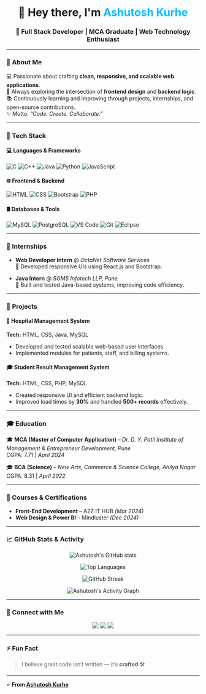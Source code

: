 <!-- Profile Header -->
<h1 align="center">👋 Hey there, I'm <span style="color:#00bfff;">Ashutosh Kurhe</span></h1>
<h3 align="center">🚀 Full Stack Developer | MCA Graduate | Web Technology Enthusiast</h3>

---

### 🌟 About Me  
💻 Passionate about crafting **clean, responsive, and scalable web applications**.  
🎯 Always exploring the intersection of **frontend design** and **backend logic**.  
📚 Continuously learning and improving through projects, internships, and open-source contributions.  
✨ Motto: *“Code. Create. Collaborate.”*

---

### 🧰 Tech Stack

#### 💻 Languages & Frameworks  
![C](https://img.shields.io/badge/C-00599C?style=for-the-badge&logo=c&logoColor=white)
![C++](https://img.shields.io/badge/C++-00599C?style=for-the-badge&logo=c%2B%2B&logoColor=white)
![Java](https://img.shields.io/badge/Java-ED8B00?style=for-the-badge&logo=openjdk&logoColor=white)
![Python](https://img.shields.io/badge/Python-3776AB?style=for-the-badge&logo=python&logoColor=white)
![JavaScript](https://img.shields.io/badge/JavaScript-F7E018?style=for-the-badge&logo=javascript&logoColor=black)

#### 🌐 Frontend & Backend  
![HTML](https://img.shields.io/badge/HTML5-E34F26?style=for-the-badge&logo=html5&logoColor=white)
![CSS](https://img.shields.io/badge/CSS3-1572B6?style=for-the-badge&logo=css3&logoColor=white)
![Bootstrap](https://img.shields.io/badge/Bootstrap-563D7C?style=for-the-badge&logo=bootstrap&logoColor=white)
![PHP](https://img.shields.io/badge/PHP-777BB4?style=for-the-badge&logo=php&logoColor=white)

#### 🛢️ Databases & Tools  
![MySQL](https://img.shields.io/badge/MySQL-005C84?style=for-the-badge&logo=mysql&logoColor=white)
![PostgreSQL](https://img.shields.io/badge/PostgreSQL-316192?style=for-the-badge&logo=postgresql&logoColor=white)
![VS Code](https://img.shields.io/badge/VS%20Code-0078D4?style=for-the-badge&logo=visual-studio-code&logoColor=white)
![Git](https://img.shields.io/badge/Git-F1502F?style=for-the-badge&logo=git&logoColor=white)
![Eclipse](https://img.shields.io/badge/Eclipse-2C2255?style=for-the-badge&logo=eclipse&logoColor=white)

---

### 💼 Internships

- **Web Developer Intern** @ *OctaNet Software Services*  
  🔹 Developed responsive UIs using React.js and Bootstrap.  

- **Java Intern** @ *SGMS Infotech LLP, Pune*  
  🔹 Built and tested Java-based systems, improving code efficiency.

---

### 🚀 Projects

#### 🏥 Hospital Management System  
**Tech:** HTML, CSS, Java, MySQL  
- Developed and tested scalable web-based user interfaces.  
- Implemented modules for patients, staff, and billing systems.

#### 🎓 Student Result Management System  
**Tech:** HTML, CSS, PHP, MySQL  
- Created responsive UI and efficient backend logic.  
- Improved load times by **30%** and handled **500+ records** effectively.  

---

### 🎓 Education

🎓 **MCA (Master of Computer Application)** – *Dr. D. Y. Patil Institute of Management & Entrepreneur Development, Pune*  
CGPA: 7.71 | *April 2024*  

🎓 **BCA (Science)** – *New Arts, Commerce & Science College, Ahilya Nagar*  
CGPA: 8.31 | *April 2022*

---

### 📜 Courses & Certifications

- **Front-End Development** – A2Z IT HUB *(Mar 2024)*  
- **Web Design & Power BI** – Mindluster *(Dec 2024)*  

---

### 📈 GitHub Stats & Activity

<p align="center">
  <img src="https://github-readme-stats.vercel.app/api?username=kurheashutosh3161&show_icons=true&theme=tokyonight" alt="Ashutosh's GitHub stats" />
</p>

<p align="center">
  <img src="https://github-readme-stats.vercel.app/api/top-langs/?username=kurheashutosh3161&layout=compact&theme=tokyonight" alt="Top Languages" />
</p>

<p align="center">
  <img src="https://github-readme-streak-stats.herokuapp.com/?user=kurheashutosh3161&theme=tokyonight" alt="GitHub Streak" />
</p>

<p align="center">
  <img src="https://github-readme-activity-graph.vercel.app/graph?username=kurheashutosh3161&theme=tokyo-night" alt="Ashutosh's Activity Graph" />
</p>

---

### 🤝 Connect with Me  

<p align="center">
  <a href="mailto:kurheashutosh3161@gmail.com"><img src="https://img.shields.io/badge/Email-D14836?style=for-the-badge&logo=gmail&logoColor=white" /></a>
  <a href="https://www.linkedin.com/in/ashutosh-k-302151262"><img src="https://img.shields.io/badge/LinkedIn-0077B5?style=for-the-badge&logo=linkedin&logoColor=white" /></a>
  <a href="https://github.com/kurheashutosh3161"><img src="https://img.shields.io/badge/GitHub-100000?style=for-the-badge&logo=github&logoColor=white" /></a>
</p>

---

### ⚡ Fun Fact  
> I believe great code isn’t written — it’s **crafted** 🛠️  

---

⭐️ **From [Ashutosh Kurhe](https://github.com/kurheashutosh3161)**

